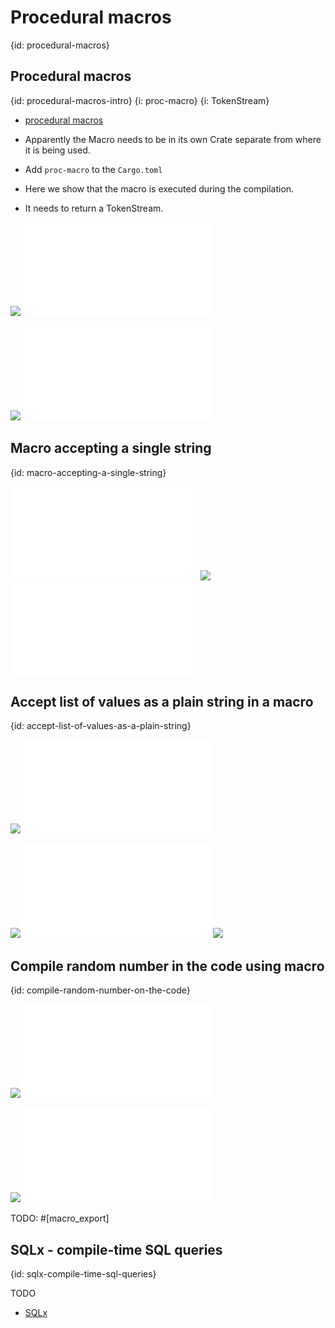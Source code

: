 # Procedural macros
{id: procedural-macros}


## Procedural macros
{id: procedural-macros-intro}
{i: proc-macro}
{i: TokenStream}

* [procedural macros](https://doc.rust-lang.org/reference/procedural-macros.html)
* Apparently the Macro needs to be in its own Crate separate from where it is being used.

* Add `proc-macro` to the `Cargo.toml`

* Here we show that the macro is executed during the compilation.
* It needs to return a TokenStream.

![](examples/macros/hello-world-macro/Cargo.toml)
![](examples/macros/hello-world-macro/src/lib.rs)

![](examples/macros/hello-world-use/Cargo.toml)
![](examples/macros/hello-world-use/src/main.rs)


## Macro accepting a single string
{id: macro-accepting-a-single-string}

![](examples/macros/say-hello-macro/src/lib.rs)
![](examples/macros/say-hello-use/out.out)
![](examples/macros/say-hello-use/src/main.rs)


## Accept list of values as a plain string in a macro
{id: accept-list-of-values-as-a-plain-string}

![](examples/macros/say-hello-many-times-macro/Cargo.toml)
![](examples/macros/say-hello-many-times-macro/src/lib.rs)

![](examples/macros/say-hello-many-times-use/Cargo.toml)
![](examples/macros/say-hello-many-times-use/src/main.rs)
![](examples/macros/say-hello-many-times-use/out.out)


## Compile random number in the code using macro
{id: compile-random-number-on-the-code}

![](examples/macros/random-constant-macro/Cargo.toml)
![](examples/macros/random-constant-macro/src/lib.rs)

![](examples/macros/random-constant/Cargo.toml)
![](examples/macros/random-constant/src/main.rs)

TODO: #[macro_export]

## SQLx - compile-time SQL queries
{id: sqlx-compile-time-sql-queries}

TODO
* [SQLx](https://crates.io/crates/sqlx)



